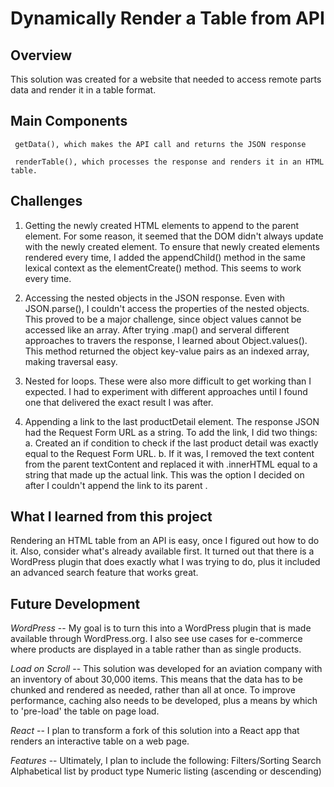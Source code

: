 # Dynamically Render a Table from API

## Overview
This solution was created for a website that needed to access remote parts data and render it in a table format. 

## Main Components
     getData(), which makes the API call and returns the JSON response
     
     renderTable(), which processes the response and renders it in an HTML table. 
     
## Challenges
1. Getting the newly created HTML elements to append to the parent element. For some reason, it seemed that the DOM didn't always update with the newly created element.
   To ensure that newly created elements rendered every time, I added the appendChild() method in the same lexical context as the elementCreate() method. This seems to work
   every time. 
   
2. Accessing the nested objects in the JSON response. Even with JSON.parse(), I couldn't access the properties of the nested objects. This proved to be a major challenge,
   since object values cannot be accessed like an array. After trying .map() and serveral different approaches to travers the response, I learned about Object.values().
   This method returned the object key-value pairs as an indexed array, making traversal easy. 
   
3. Nested for loops. These were also more difficult to get working than I expected. I had to experiment with different approaches until I found one that delivered the exact
   result I was after. 
   
4. Appending a link to the last productDetail <td> element. The response JSON had the Request Form URL as a string. To add the link, I did two things: 
    a. Created an if condition to check if the last product detail was exactly equal to the Request Form URL. 
    b. If it was, I removed the text content from the parent <td> textContent and replaced it with .innerHTML equal to a string that made up the actual link.
       This was the option I decided on after I couldn't append the link to its parent <td>. 
       
 ## What I learned from this project
 Rendering an HTML table from an API is easy, once I figured out how to do it. Also, consider what's already available first. It turned out that there is a WordPress plugin
 that does exactly what I was trying to do, plus it included an advanced search feature that works great. 
 
 ## Future Development
 *WordPress* -- My goal is to turn this into a WordPress plugin that is made available through WordPress.org. I also see use cases for e-commerce where products are displayed in a 
 table rather than as single products. 
 
 *Load on Scroll* -- This solution was developed for an aviation company with an inventory of about 30,000 items. This means that the data has to be chunked and
 rendered as needed, rather than all at once. To improve performance, caching also needs to be developed, plus a means by which to 'pre-load' the table on page load. 
 
 *React* -- I plan to transform a fork of this solution into a React app that renders an interactive table on a web page. 
 
 *Features* -- Ultimately, I plan to include the following: 
      Filters/Sorting
      Search
      Alphabetical list by product type
      Numeric listing (ascending or descending)
      
      
   
   

